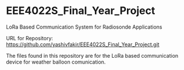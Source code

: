# EEE4022S_Final_Year_Project
LoRa Based Communication System for Radiosonde Applications


URL for Repository: https://github.com/yashivfakir/EEE4022S_Final_Year_Project.git

The files found in this repository are for the LoRa based communication device for weather balloon comunication.
